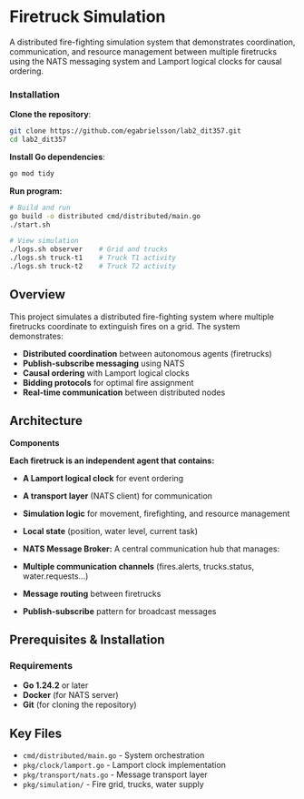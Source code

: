# Firetruck Simulation

A distributed fire-fighting simulation system that demonstrates coordination, communication, and resource management between multiple firetrucks using the NATS messaging system and Lamport logical clocks for causal ordering.

### Installation

**Clone the repository**:
   ```bash
   git clone https://github.com/egabrielsson/lab2_dit357.git
   cd lab2_dit357
   ```

**Install Go dependencies**:
   ```bash
   go mod tidy
   ```
**Run program:**
```bash
# Build and run
go build -o distributed cmd/distributed/main.go
./start.sh

# View simulation
./logs.sh observer    # Grid and trucks
./logs.sh truck-t1    # Truck T1 activity
./logs.sh truck-t2    # Truck T2 activity
```

## Overview

This project simulates a distributed fire-fighting system where multiple firetrucks coordinate to extinguish fires on a grid. The system demonstrates:

- **Distributed coordination** between autonomous agents (firetrucks)
- **Publish-subscribe messaging** using NATS
- **Causal ordering** with Lamport logical clocks
- **Bidding protocols** for optimal fire assignment
- **Real-time communication** between distributed nodes

## Architecture

**Components**

**Each firetruck is an independent agent that contains:**
- **A Lamport logical clock** for event ordering
- **A transport layer** (NATS client) for communication
- **Simulation logic** for movement, firefighting, and resource management
- **Local state** (position, water level, current task)

- **NATS Message Broker:** A central communication hub that manages:
- **Multiple communication channels** (fires.alerts, trucks.status, water.requests...)
- **Message routing** between firetrucks
- **Publish-subscribe** pattern for broadcast messages

## Prerequisites & Installation

### Requirements
- **Go 1.24.2** or later
- **Docker** (for NATS server)
- **Git** (for cloning the repository)

## Key Files

- `cmd/distributed/main.go` - System orchestration
- `pkg/clock/lamport.go` - Lamport clock implementation
- `pkg/transport/nats.go` - Message transport layer
- `pkg/simulation/` - Fire grid, trucks, water supply
